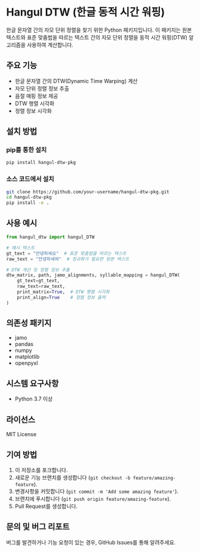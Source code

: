 # Hangul DTW (한글 동적 시간 워핑)

한글 문자열 간의 자모 단위 정렬을 찾기 위한 Python 패키지입니다. 이 패키지는 원본 텍스트와 표준 맞춤법을 따르는 텍스트 간의 자모 단위 정렬을 동적 시간 워핑(DTW) 알고리즘을 사용하여 계산합니다.

## 주요 기능

- 한글 문자열 간의 DTW(Dynamic Time Warping) 계산
- 자모 단위 정렬 정보 추출
- 음절 매핑 정보 제공
- DTW 행렬 시각화
- 정렬 정보 시각화

## 설치 방법

### pip를 통한 설치

```bash
pip install hangul-dtw-pkg
```

### 소스 코드에서 설치

```bash
git clone https://github.com/your-username/hangul-dtw-pkg.git
cd hangul-dtw-pkg
pip install -e .
```

## 사용 예시

```python
from hangul_dtw import hangul_DTW

# 예시 텍스트
gt_text = "안녕하세요"  # 표준 맞춤법을 따르는 텍스트
raw_text = "안녕하세여"  # 정규화가 필요한 원본 텍스트

# DTW 계산 및 정렬 정보 추출
dtw_matrix, path, jamo_alignments, syllable_mapping = hangul_DTW(
    gt_text=gt_text,
    raw_text=raw_text,
    print_matrix=True,  # DTW 행렬 시각화
    print_align=True    # 정렬 정보 출력
)
```

## 의존성 패키지

- jamo
- pandas
- numpy
- matplotlib
- openpyxl

## 시스템 요구사항

- Python 3.7 이상

## 라이선스

MIT License

## 기여 방법

1. 이 저장소를 포크합니다.
2. 새로운 기능 브랜치를 생성합니다 (`git checkout -b feature/amazing-feature`).
3. 변경사항을 커밋합니다 (`git commit -m 'Add some amazing feature'`).
4. 브랜치에 푸시합니다 (`git push origin feature/amazing-feature`).
5. Pull Request를 생성합니다.

## 문의 및 버그 리포트

버그를 발견하거나 기능 요청이 있는 경우, GitHub Issues를 통해 알려주세요.
